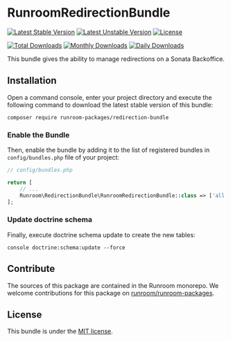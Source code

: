 RunroomRedirectionBundle
========================

[![Latest Stable Version](https://poser.pugx.org/runroom-packages/redirection-bundle/v/stable)](https://packagist.org/packages/runroom-packages/redirection-bundle)
[![Latest Unstable Version](https://poser.pugx.org/runroom-packages/redirection-bundle/v/unstable)](https://packagist.org/packages/runroom-packages/redirection-bundle)
[![License](https://poser.pugx.org/runroom-packages/redirection-bundle/license)](https://packagist.org/packages/runroom-packages/redirection-bundle)

[![Total Downloads](https://poser.pugx.org/runroom-packages/redirection-bundle/downloads)](https://packagist.org/packages/runroom-packages/redirection-bundle)
[![Monthly Downloads](https://poser.pugx.org/runroom-packages/redirection-bundle/d/monthly)](https://packagist.org/packages/runroom-packages/redirection-bundle)
[![Daily Downloads](https://poser.pugx.org/runroom-packages/redirection-bundle/d/daily)](https://packagist.org/packages/runroom-packages/redirection-bundle)

This bundle gives the ability to manage redirections on a Sonata Backoffice.

## Installation

Open a command console, enter your project directory and execute the following command to download the latest stable version of this bundle:

```
composer require runroom-packages/redirection-bundle
```

### Enable the Bundle

Then, enable the bundle by adding it to the list of registered bundles in `config/bundles.php` file of your project:

```php
// config/bundles.php

return [
    // ...
    Runroom\RedirectionBundle\RunroomRedirectionBundle::class => ['all' => true],
];
```

### Update doctrine schema

Finally, execute doctrine schema update to create the new tables:

```
console doctrine:schema:update --force
```

## Contribute

The sources of this package are contained in the Runroom monorepo. We welcome contributions for this package on [runroom/runroom-packages](https://github.com/Runroom/runroom-packages).

## License

This bundle is under the [MIT license](LICENSE).

